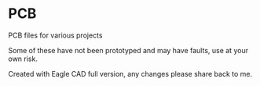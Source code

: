 # PCB
PCB files for various projects

Some of these have not been prototyped and may have faults, use at your own risk.

Created with Eagle CAD  full version, any changes please share back to me.

